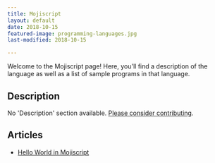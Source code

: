 ```yaml
---
title: Mojiscript
layout: default
date: 2018-10-15
featured-image: programming-languages.jpg
last-modified: 2018-10-15

---
```


Welcome to the Mojiscript page! Here, you'll find a description of the language as well as a list of sample programs in that language.

## Description

No 'Description' section available. [Please consider contributing](https://github.com/TheRenegadeCoder/sample-programs-website).

## Articles

- [Hello World in Mojiscript](https://rzuckerm.github.io/sample-programs-website-copy/projects/hello-world/mojiscript)